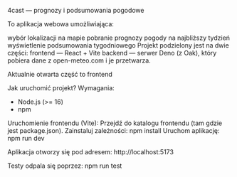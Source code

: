 4cast — prognozy i podsumowania pogodowe

To aplikacja webowa umożliwiająca:

wybór lokalizacji na mapie
pobranie prognozy pogody na najbliższy tydzień
wyświetlenie podsumowania tygodniowego
Projekt podzielony jest na dwie części: frontend — React + Vite backend — serwer Deno (z Oak), który pobiera dane z open-meteo.com i je przetwarza.

Aktualnie otwarta część to frontend

Jak uruchomić projekt? 
Wymagania:
- Node.js (>= 16) 
- npm

Uruchomienie frontendu (Vite): Przejdź do katalogu frontendu (tam gdzie jest package.json).
Zainstaluj zależności: npm install
Uruchom aplikację: npm run dev

Aplikacja otworzy się pod adresem: http://localhost:5173

Testy odpala się poprzez: npm run test